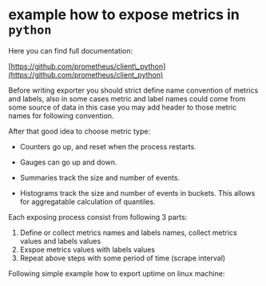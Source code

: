 # example how to expose metrics in `python`

Here you can find full documentation:

[https://github.com/prometheus/client\_python](https://github.com/prometheus/client_python)

Before writing exporter you should strict define name convention of metrics and labels, also in some cases metric and label names could come from some source of data in this case you may add header to those metric names for following convention.

After that good idea to choose metric type: 

* Counters go up, and reset when the process restarts.

* Gauges can go up and down.

* Summaries track the size and number of events.

* Histograms track the size and number of events in buckets. This allows for aggregatable calculation of quantiles.



Each exposing process consist from following 3 parts:

1. Define or collect metrics names and labels names, collect metrics values and labels values
2. Exspoe metrics values with labels values
3. Repeat above steps with some period of time \(scrape interval\)

Following simple example how to export uptime on linux machine:









